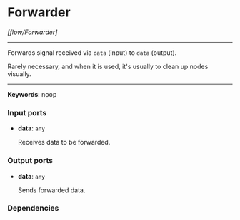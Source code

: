 # Forwarder

_[flow/Forwarder]_

---

Forwards signal received via `data` (input) to `data` (output).  
  
Rarely necessary, and when it is used, it's usually to clean up nodes visually.  

---

__Keywords__: noop

### Input ports

* __data__: ` any `

    Receives data to be forwarded.

### Output ports

* __data__: ` any `

    Sends forwarded data.

### Dependencies




